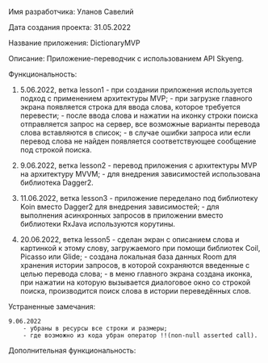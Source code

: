 
Имя разработчика: Уланов Савелий

Дата создания проекта: 31.05.2022

Название приложения: DictionaryMVP

Описание: Приложение-переводчик с использованием API Skyeng.

Функциональность:

1.	5.06.2022, ветка lesson1
		- при создании приложения используется подход с применением архитектуры MVP;
		- при загрузке главного экрана появляется строка для ввода слова, которое требуется перевести;
		- после ввода слова и нажатии на иконку строки поиска отправляется запрос на сервер, все возможные варианты перевода слова вставляются в список;
		- в случае ошибки запроса или если перевод слова не найден появляется соответствующее сообщение под строкой поиска.


2.	9.06.2022, ветка lesson2
		- перевод приложения с архитектуры MVP на архитектуру MVVM;
		- для внедрения зависимостей использована библиотека Dagger2.

3.	11.06.2022, ветка lesson3
		- приложение переделано под библиотеку Koin вместо Dagger2 для внедрения зависимостей;
		- для выполнения асинхронных запросов в приложении вместо библиотеки RxJava используются корутины.
		
4.	20.06.2022, ветка lesson5
		- сделан экран с описанием слова и картинкой к этому слову, загружаемого при помощи библиотек Coil, Picasso или Glide;
		- создана локальная база данных Room для хранения истории запросов, в которой сохраняются введенные с целью перевода слова;
		- в меню главного экрана создана иконка, при нажатии на которую вызывается диалоговое окно со строкой поиска, производится поиск слова в истории переведённых слов.		
 		
Устраненные замечания: 

	9.06.2022
		- убраны в ресурсы все строки и размеры;
		- где возможно из кода убран оператор !!(non-null asserted call).
	
Дополнительная функциональность:
